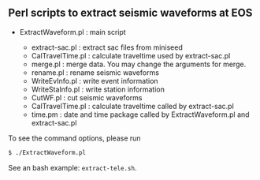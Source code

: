 
## Perl scripts to extract seismic waveforms at EOS

- ExtractWaveform.pl   : main script

    - extract-sac.pl   : extract sac files from miniseed
    - CalTravelTime.pl : calculate traveltime used by extract-sac.pl
    - merge.pl         : merge data. You may change the arguments for merge.
    - rename.pl        : rename seismic waveforms
    - WriteEvInfo.pl   : write event information
    - WriteStaInfo.pl  : write station information
    - CutWF.pl         : cut seismic waveforms
    - CalTravelTime.pl : calculate traveltime called by extract-sac.pl
    - time.pm          : date and time package called by ExtractWaveform.pl and extract-sac.pl


To see the command options, please run
```bash
$ ./ExtractWaveform.pl
```

See an bash example: `extract-tele.sh`.

